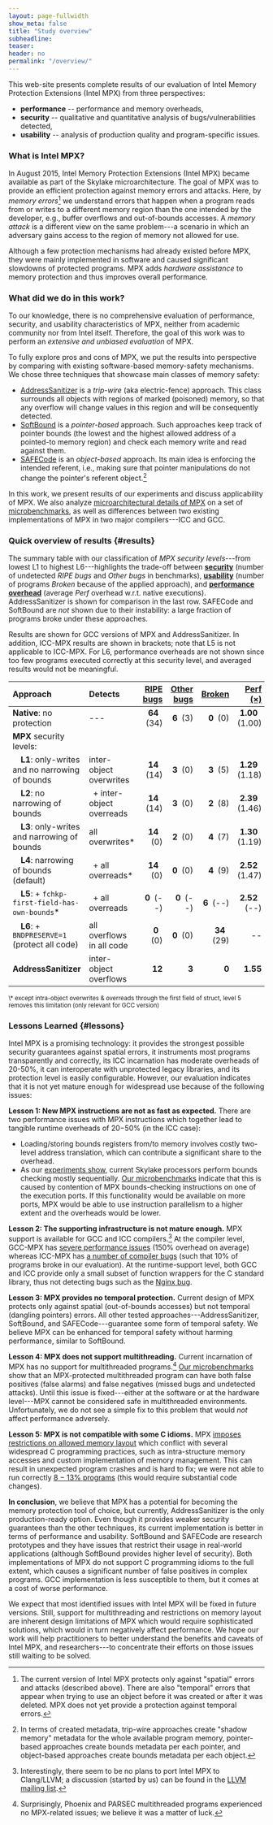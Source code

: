 ```yaml
---
layout: page-fullwidth
show_meta: false
title: "Study overview"
subheadline:
teaser:
header: no
permalink: "/overview/"
---
```


This web-site presents complete results of our evaluation of Intel Memory Protection Extensions (Intel MPX) from three perspectives:

* **performance** -- performance and memory overheads,
* **security** -- qualitative and quantitative analysis of bugs/vulnerabilities detected,
* **usability** -- analysis of production quality and program-specific issues.

### What is Intel MPX?

In August 2015, Intel Memory Protection Extensions (Intel MPX) became available as part of the Skylake microarchitecture.
The goal of MPX was to provide an efficient protection against memory errors and attacks.
Here, by *memory errors*[^temporal] we understand errors that happen when a program reads from or writes to a different memory region than the one intended by the developer, e.g., buffer overflows and out-of-bounds accesses.
A *memory attack* is a different view on the same problem---a scenario in which an adversary gains access to the region of memory not allowed for use.

Although a few protection mechanisms had already existed before MPX, they were mainly implemented in software and caused significant slowdowns of protected programs.
MPX adds *hardware assistance* to memory protection and thus improves overall performance.

### What did we do in this work?

To our knowledge, there is no comprehensive evaluation of performance, security, and usability characteristics of MPX, neither from academic community nor from Intel itself.
Therefore, the goal of this work was to perform an *extensive and unbiased evaluation* of MPX.

To fully explore pros and cons of MPX, we put the results into perspective by comparing with existing software-based memory-safety mechanisms.
We chose three techniques that showcase main classes of memory safety:

* [AddressSanitizer](http://clang.llvm.org/docs/AddressSanitizer.html) is a _trip-wire_ (aka electric-fence) approach. This class surrounds all objects with regions of marked (poisoned) memory, so that any overflow will change values in this region and will be consequently detected.
* [SoftBound](https://www.cs.rutgers.edu/~santosh.nagarakatte/softbound/) is a _pointer-based_ approach. Such approaches keep track of pointer bounds (the lowest and the highest allowed address of a pointed-to memory region) and check each memory write and read against them.
* [SAFECode](http://safecode.cs.illinois.edu/) is an _object-based_ approach. Its main idea is enforcing the intended referent, i.e., making sure that pointer manipulations do not change the pointer's referent object.[^pointervsobject]

In this work, we present results of our experiments and discuss applicability of MPX.
We also analyze [microarchitectural details of MPX](/design) on a set of [microbenchmarks](/microbenchmarks), as well as differences between two existing implementations of MPX in two major compilers---ICC and GCC.

### Quick overview of results {#results}

The summary table with our classification of *MPX security levels*---from lowest L1 to highest L6---highlights the trade-off between [__security__](/security) (number of undetected *RIPE bugs* and *Other bugs* in benchmarks), [__usability__](/usability) (number of programs *Broken* because of the applied approach), and [__performance overhead__](/performance) (average *Perf* overhead w.r.t. native executions).
AddressSanitizer is shown for comparison in the last row.
SAFECode and SoftBound are *not* shown due to their instability: a large fraction of programs broke under these approaches.

Results are shown for GCC versions of MPX and AddressSanitizer.
In addition, ICC-MPX results are shown in brackets; note that L5 is not applicable to ICC-MPX.
For L6, performance overheads are not shown since too few programs executed correctly at this security level, and averaged results would not be meaningful.

| Approach                                                   | Detects                        | [RIPE bugs](/security#ripe)          | [Other bugs](/security#others)      | [Broken](/usability)           | [Perf (&times;)](/performance) |
|:-----------------------------------------------------------|:-------------------------------|-------------------:|----------------:|-----------------:|---------------:|
| **Native**: no protection                                  | ---                            | **64**&ensp;(34)   | **6**&ensp;(3)  | **0**&ensp;(0)   | **1.00**&ensp;(1.00)            |
| **MPX** security levels: |
| &ensp;&ensp;**L1**: only-writes and no narrowing of bounds | inter-object overwrites        | **14**&ensp;(14)   | **3**&ensp;(0)  | **3**&ensp;(5)   | **1.29**&ensp;(1.18)           |
| &ensp;&ensp;**L2**: no narrowing of bounds                 | &ensp;+ inter-object overreads | **14**&ensp;(14)   | **3**&ensp;(0)  | **2**&ensp;(8)   | **2.39**&ensp;(1.46)           |
| &ensp;&ensp;**L3**: only-writes and narrowing of bounds    | all overwrites*                | **14**&ensp;(0)    | **2**&ensp;(0)  | **4**&ensp;(7)   | **1.30**&ensp;(1.19)           |
| &ensp;&ensp;**L4**: narrowing of bounds (default)          | &ensp;+ all overreads*         | **14**&ensp;(0)    | **0**&ensp;(0)  | **4**&ensp;(9)   | **2.52**&ensp;(1.47)           |
| &ensp;&ensp;**L5**: + `fchkp-first-field-has-own-bounds`*  | &ensp;+ all overreads          | **0**&ensp;(--)    | **0**&ensp;(--) | **6**&ensp;(--)  | **2.52**&ensp;(--)           |
| &ensp;&ensp;**L6**: + `BNDPRESERVE=1` (protect all code)   | all overflows in all code      | **0**&ensp;(0)     | **0**&ensp;(0)  | **34**&ensp;(29) | --            |
| **AddressSanitizer**                                       | inter-object overflows         | **12**             | **3**           | **0**      | **1.55**           |

<sup>
\* except intra-object overwrites & overreads through the first field of struct, level 5 removes this limitation (only relevant for GCC version)
</sup>

### Lessons Learned {#lessons}

Intel MPX is a promising technology: it provides the strongest possible security guarantees against spatial errors, it instruments most programs transparently and correctly, its ICC incarnation has moderate overheads of 20-50%, it can interoperate with unprotected legacy libraries, and its protection level is easily configurable.
However, our evaluation indicates that it is not yet mature enough for widespread use because of the following issues:

**Lesson 1: New MPX instructions are not as fast as expected.**
There are two performance issues with MPX instructions which together lead to tangible runtime overheads of 20−50% (in the ICC case):

* Loading/storing bounds registers from/to memory involves costly two-level address translation, which can contribute a significant share to the overhead.
* As our [experiments show](/performance#ipc), current Skylake processors perform bounds checking mostly sequentially.
[Our microbenchmarks](/microbenchmarks/#mpxchecks) indicate that this is caused by contention of MPX bounds-checking instructions on one of the execution ports.
If this functionality would be available on more ports, MPX would be able to use instruction parallelism to a higher extent and the overheads would be lower.

**Lesson 2: The supporting infrastructure is not mature enough.**
MPX support is available for GCC and ICC compilers.[^clang]
At the compiler level, GCC-MPX has [severe performance issues](/performance) (150% overhead on average) whereas ICC-MPX has [a number of compiler bugs](/usability) (such that 10% of programs broke in our evaluation).
At the runtime-support level, both GCC and ICC provide only a small subset of function wrappers for the C standard library, thus not detecting bugs such as the [Nginx bug](case-studies/#security-1).

**Lesson 3: MPX provides no temporal protection.**
Current design of MPX protects only against spatial (out-of-bounds accesses) but not temporal (dangling pointers) errors.
All other tested approaches---AddressSanitizer, SoftBound, and SAFECode---guarantee some form of temporal safety.
We believe MPX can be enhanced for temporal safety without harming performance, similar to SoftBound.

**Lesson 4: MPX does not support multithreading.**
Current incarnation of MPX has no support for multithreaded programs.[^multi]
[Our microbenchmarks](microbenchmarks/#multithreading) show that an MPX-protected multithreaded program can have both false positives (false alarms) and false negatives (missed bugs and undetected attacks).
Until this issue is fixed---either at the software or at the hardware level---MPX cannot be considered safe in multithreaded environments.
Unfortunately, we do not see a simple fix to this problem that would *not* affect performance adversely.

**Lesson 5: MPX is not compatible with some C idioms.**
MPX [imposes restrictions on allowed memory layout](/design/#application) which conflict with several widespread C programming practices, such as intra-structure memory accesses and custom implementation of memory management.
This can result in unexpected program crashes and is hard to fix; we were not able to run correctly [8 − 13% programs](/usability/) (this would require substantial code changes).

**In conclusion**, we believe that MPX has a potential for becoming the memory protection tool of choice, but currently, AddressSanitizer is the only production-ready option.
Even though it provides weaker security guarantees than the other techniques, its current implementation is better in terms of performance and usability.
SoftBound and SAFECode are research prototypes and they have issues that restrict their usage in real-world applications (although SoftBound provides higher level of security).
Both implementations of MPX do not support C programming idioms to the full extent, which causes a significant number of false positives in complex programs.
GCC implementation is less susceptible to them, but it comes at a cost of worse performance.

We expect that most identified issues with Intel MPX will be fixed in future versions.
Still, support for multithreading and restrictions on memory layout are inherent design limitations of MPX which would require sophisticated solutions, which would in turn negatively affect performance.
We hope our work will help practitioners to better understand the benefits and caveats of Intel MPX, and researchers---to concentrate their efforts on those issues still waiting to be solved.


[^temporal]: The current version of Intel MPX protects only against "spatial" errors and attacks (described above). There are also "temporal" errors that appear when trying to use an object before it was created or after it was deleted. MPX does not yet provide a protection against temporal errors.		
[^pointervsobject]: In terms of created metadata, trip-wire approaches create "shadow memory" metadata for the whole available program memory, pointer-based approaches create bounds metadata per each pointer, and object-based approaches create bounds metadata per each object.		
[^clang]: Interestingly, there seem to be no plans to port Intel MPX to Clang/LLVM; a discussion (started by us) can be found in the [LLVM mailing list](http://lists.llvm.org/pipermail/llvm-dev/2016-January/094620.html).		
[^multi]: Surprisingly, Phoenix and PARSEC multithreaded programs experienced no MPX-related issues; we believe it was a matter of luck.		
[^cets]: The SoftBound prototype we tested is based on the CETS+SoftBound version described in the paper ["CETS: Compiler-Enforced Temporal Safety for C" by Nagarakatte et al.](http://dl.acm.org/citation.cfm?id=1806657). CETS is the extension that adds protection against temporal errors.

